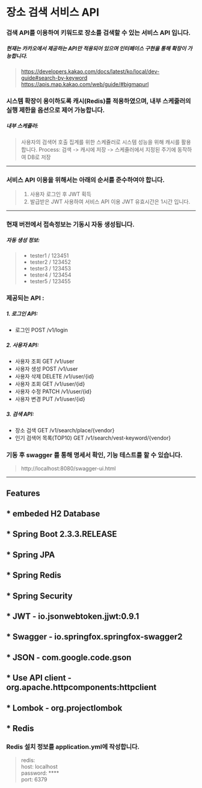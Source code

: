 장소 검색 서비스 API
======================

### 검색 API를 이용하여 키워드로 장소를 검색할 수 있는 서비스 API 입니다.
##### 현재는 카카오에서 제공하는 API만 적용되어 있으며 인터페이스 구현을 통해 확장이 가능합니다.
> https://developers.kakao.com/docs/latest/ko/local/dev-guide#search-by-keyword
> https://apis.map.kakao.com/web/guide/#bigmapurl

### 시스템 확장이 용이하도록 캐시(Redis)를 적용하였으며, 내부 스케줄러의 실행 제한을 옵션으로 제어 가능합니다.
##### 내부 스케쥴러:
> 사용자의 검색어 호출 집계를 위한 스케쥴러로 시스템 성능을 위해 캐시를 활용합니다.
> Process: 검색 -> 캐시에 저장 -> 스케쥴러에서 지정된 주기에 동작하여 DB로 저장 


* * *

### 서비스 API 이용을 위해서는 아래의 순서를 준수하여야 합니다.
> 1. 사용자 로그인 후 JWT 획득
> 2. 발급받은 JWT 사용하여 서비스 API 이용
> JWT 유효시간은 1시간 입니다.

* * *

### 현재 버전에서 접속정보는 기동시 자동 생성됩니다.

##### 자동 생성 정보:
>    - tester1 / 123451
>    - tester2 / 123452
>    - tester3 / 123453
>    - tester4 / 123454
>    - tester5 / 123455

### 제공되는 API :

##### 1. 로그인 API: 
* 로그인   POST   /v1/login

##### 2. 사용자 API: 
* 사용자 조회  GET       /v1/user
* 사용자 생성  POST    /v1/user
* 사용자 삭제  DELETE /v1/user/{id}
* 사용자 조회  GET      /v1/user/{id}
* 사용자 수정  PATCH /v1/user/{id}
* 사용자 변경  PUT     /v1/user/{id}

##### 3. 검색 API: 
* 장소 검색  GET   /v1/search/place/{vendor}
* 인기 검색어 목록(TOP10)    GET   /v1/search/vest-keyword/{vendor}


### 기동 후 swagger 를 통해 명세서 확인, 기능 테스트를 할 수 있습니다.
> http://localhost:8080/swagger-ui.html


* * *

Features
--------

## * embeded H2 Database
## * Spring Boot 2.3.3.RELEASE
## * Spring JPA
## * Spring Redis
## * Spring Security
## * JWT - io.jsonwebtoken.jjwt:0.9.1
## * Swagger - io.springfox.springfox-swagger2
## * JSON - com.google.code.gson
## * Use API client - org.apache.httpcomponents:httpclient
## * Lombok - org.projectlombok
## * Redis
### Redis 설치 정보를 application.yml에 작성합니다.
>   redis:  
>     host: localhost  
>     password: ****  
>     port: 6379  
